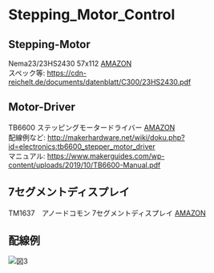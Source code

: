 # Stepping_Motor_Control
## Stepping-Motor  
Nema23/23HS2430 57x112 [AMAZON](https://www.amazon.co.jp/gp/product/B07HQHXGJF/ref=ppx_yo_dt_b_asin_title_o02_s00?ie=UTF8&psc=1)  
スペック等: https://cdn-reichelt.de/documents/datenblatt/C300/23HS2430.pdf

## Motor-Driver  
TB6600 ステッピングモータードライバー [AMAZON](https://www.amazon.co.jp/gp/product/B06XSBB45M/ref=ppx_yo_dt_b_asin_title_o02_s00?ie=UTF8&psc=1)  
配線例など: http://makerhardware.net/wiki/doku.php?id=electronics:tb6600_stepper_motor_driver  
マニュアル: https://www.makerguides.com/wp-content/uploads/2019/10/TB6600-Manual.pdf  

## 7セグメントディスプレイ  
TM1637　アノードコモン 7セグメントディスプレイ
[AMAZON](https://www.amazon.co.jp/HiLetgo%C2%AE-3%E5%80%8B%E3%82%BB%E3%83%83%E3%83%88-%E3%83%81%E3%83%A5%E3%83%BC%E3%83%96%E3%83%A2%E3%82%B8%E3%83%A5%E3%83%BC%E3%83%AB-%E5%85%B1%E9%80%9A%E3%82%A2%E3%83%8E%E3%83%BC%E3%83%89%E3%81%A8%E3%82%AF%E3%83%AD%E3%83%83%E3%82%AF%E3%83%87%E3%82%A3%E3%82%B9%E3%83%97%E3%83%AC%E3%82%A4-TM1637/dp/B010GX9CA4/ref=pd_bxgy_img_2/357-6543859-7318540?_encoding=UTF8&pd_rd_i=B010GX9CA4&pd_rd_r=d7a0530b-0e53-4830-abf9-74e2d645fb0d&pd_rd_w=MU2a8&pd_rd_wg=CQhma&pf_rd_p=e64b0a81-ca1b-4802-bd2c-a4b65bccc76e&pf_rd_r=9TQ18AJWGDESFAAQ9T5K&psc=1&refRID=9TQ18AJWGDESFAAQ9T5K)  

## 配線例
![図3](https://user-images.githubusercontent.com/71380457/95745742-922bb180-0cd0-11eb-9bf0-35928e84e2c4.png)  

